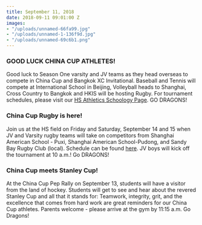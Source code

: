 ```yaml
---
title: September 11, 2018
date: 2018-09-11 09:01:00 Z
images:
- "/uploads/unnamed-66fa99.jpg"
- "/uploads/unnamed-1-136f9d.jpg"
- "/uploads/unnamed-69c6b1.png"
---
```


### GOOD LUCK CHINA CUP ATHLETES!

Good luck to Season One varsity and JV teams as they head overseas to compete in China Cup and Bangkok XC Invitational. Baseball and Tennis will compete at International School in Beijing, Volleyball heads to Shanghai, Cross Country to Bangkok and HKIS will be hosting Rugby. For tournament schedules, please visit our [HS Athletics Schoology Page](https://hkis.us14.list-manage.com/track/click?u=f61be6100089c861d73d47a01&id=1685a4b380&e=9023f12060). GO DRAGONS!

### China Cup Rugby is here!

Join us at the HS field on Friday and Saturday, September 14 and 15 when JV and Varsity rugby teams will take on competitors from Shanghai American School - Puxi, Shanghai American School-Pudong, and Sandy Bay Rugby Club (local). Schedule can be found [here](https://hkis.us14.list-manage.com/track/click?u=f61be6100089c861d73d47a01&id=7067e4d0f1&e=9023f12060). JV boys will kick off the tournament at 10 a.m.! Go DRAGONS!

### China Cup meets Stanley Cup!

At the China Cup Pep Rally on September 13, students will have a visitor from the land of hockey. Students will get to see and hear about the revered Stanley Cup and all that it stands for: Teamwork, integrity, grit, and the excellence that comes from hard work are great reminders for our China Cup athletes. Parents welcome - please arrive at the gym by 11:15 a.m. Go Dragons!